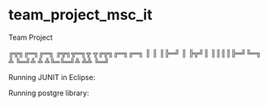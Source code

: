 # team_project_msc_it
Team Project 


 ╔╦╗╔═╗╔═╗  ╔╦╗╦═╗╦ ╦╔╦╗╔═╗╔═╗ 
  ║ ║ ║╠═╝   ║ ╠╦╝║ ║║║║╠═╝╚═╗
  ╩ ╚═╝╩     ╩ ╩╚═╚═╝╩ ╩╩  ╚═╝




Running JUNIT in Eclipse: 
  
Running postgre library: 
